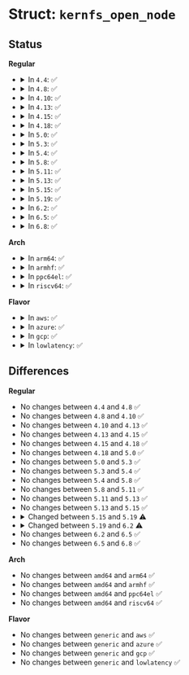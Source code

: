 # Struct: <code>kernfs_open_node</code>

## Status
<b>Regular</b>
<ul>
<li>
<details>
<summary>In <code>4.4</code>: ✅</summary>

```c
struct kernfs_open_node {
    atomic_t refcnt;
    atomic_t event;
    wait_queue_head_t poll;
    struct list_head files;
};
```
</details>
</li>
<li>
<details>
<summary>In <code>4.8</code>: ✅</summary>

```c
struct kernfs_open_node {
    atomic_t refcnt;
    atomic_t event;
    wait_queue_head_t poll;
    struct list_head files;
};
```
</details>
</li>
<li>
<details>
<summary>In <code>4.10</code>: ✅</summary>

```c
struct kernfs_open_node {
    atomic_t refcnt;
    atomic_t event;
    wait_queue_head_t poll;
    struct list_head files;
};
```
</details>
</li>
<li>
<details>
<summary>In <code>4.13</code>: ✅</summary>

```c
struct kernfs_open_node {
    atomic_t refcnt;
    atomic_t event;
    wait_queue_head_t poll;
    struct list_head files;
};
```
</details>
</li>
<li>
<details>
<summary>In <code>4.15</code>: ✅</summary>

```c
struct kernfs_open_node {
    atomic_t refcnt;
    atomic_t event;
    wait_queue_head_t poll;
    struct list_head files;
};
```
</details>
</li>
<li>
<details>
<summary>In <code>4.18</code>: ✅</summary>

```c
struct kernfs_open_node {
    atomic_t refcnt;
    atomic_t event;
    wait_queue_head_t poll;
    struct list_head files;
};
```
</details>
</li>
<li>
<details>
<summary>In <code>5.0</code>: ✅</summary>

```c
struct kernfs_open_node {
    atomic_t refcnt;
    atomic_t event;
    wait_queue_head_t poll;
    struct list_head files;
};
```
</details>
</li>
<li>
<details>
<summary>In <code>5.3</code>: ✅</summary>

```c
struct kernfs_open_node {
    atomic_t refcnt;
    atomic_t event;
    wait_queue_head_t poll;
    struct list_head files;
};
```
</details>
</li>
<li>
<details>
<summary>In <code>5.4</code>: ✅</summary>

```c
struct kernfs_open_node {
    atomic_t refcnt;
    atomic_t event;
    wait_queue_head_t poll;
    struct list_head files;
};
```
</details>
</li>
<li>
<details>
<summary>In <code>5.8</code>: ✅</summary>

```c
struct kernfs_open_node {
    atomic_t refcnt;
    atomic_t event;
    wait_queue_head_t poll;
    struct list_head files;
};
```
</details>
</li>
<li>
<details>
<summary>In <code>5.11</code>: ✅</summary>

```c
struct kernfs_open_node {
    atomic_t refcnt;
    atomic_t event;
    wait_queue_head_t poll;
    struct list_head files;
};
```
</details>
</li>
<li>
<details>
<summary>In <code>5.13</code>: ✅</summary>

```c
struct kernfs_open_node {
    atomic_t refcnt;
    atomic_t event;
    wait_queue_head_t poll;
    struct list_head files;
};
```
</details>
</li>
<li>
<details>
<summary>In <code>5.15</code>: ✅</summary>

```c
struct kernfs_open_node {
    atomic_t refcnt;
    atomic_t event;
    wait_queue_head_t poll;
    struct list_head files;
};
```
</details>
</li>
<li>
<details>
<summary>In <code>5.19</code>: ✅</summary>

```c
struct kernfs_open_node {
    atomic_t event;
    wait_queue_head_t poll;
    struct list_head files;
};
```
</details>
</li>
<li>
<details>
<summary>In <code>6.2</code>: ✅</summary>

```c
struct kernfs_open_node {
    struct callback_head callback_head;
    atomic_t event;
    wait_queue_head_t poll;
    struct list_head files;
    unsigned int nr_mmapped;
    unsigned int nr_to_release;
};
```
</details>
</li>
<li>
<details>
<summary>In <code>6.5</code>: ✅</summary>

```c
struct kernfs_open_node {
    struct callback_head callback_head;
    atomic_t event;
    wait_queue_head_t poll;
    struct list_head files;
    unsigned int nr_mmapped;
    unsigned int nr_to_release;
};
```
</details>
</li>
<li>
<details>
<summary>In <code>6.8</code>: ✅</summary>

```c
struct kernfs_open_node {
    struct callback_head callback_head;
    atomic_t event;
    wait_queue_head_t poll;
    struct list_head files;
    unsigned int nr_mmapped;
    unsigned int nr_to_release;
};
```
</details>
</li>
</ul>
<b>Arch</b>
<ul>
<li>
<details>
<summary>In <code>arm64</code>: ✅</summary>

```c
struct kernfs_open_node {
    atomic_t refcnt;
    atomic_t event;
    wait_queue_head_t poll;
    struct list_head files;
};
```
</details>
</li>
<li>
<details>
<summary>In <code>armhf</code>: ✅</summary>

```c
struct kernfs_open_node {
    atomic_t refcnt;
    atomic_t event;
    wait_queue_head_t poll;
    struct list_head files;
};
```
</details>
</li>
<li>
<details>
<summary>In <code>ppc64el</code>: ✅</summary>

```c
struct kernfs_open_node {
    atomic_t refcnt;
    atomic_t event;
    wait_queue_head_t poll;
    struct list_head files;
};
```
</details>
</li>
<li>
<details>
<summary>In <code>riscv64</code>: ✅</summary>

```c
struct kernfs_open_node {
    atomic_t refcnt;
    atomic_t event;
    wait_queue_head_t poll;
    struct list_head files;
};
```
</details>
</li>
</ul>
<b>Flavor</b>
<ul>
<li>
<details>
<summary>In <code>aws</code>: ✅</summary>

```c
struct kernfs_open_node {
    atomic_t refcnt;
    atomic_t event;
    wait_queue_head_t poll;
    struct list_head files;
};
```
</details>
</li>
<li>
<details>
<summary>In <code>azure</code>: ✅</summary>

```c
struct kernfs_open_node {
    atomic_t refcnt;
    atomic_t event;
    wait_queue_head_t poll;
    struct list_head files;
};
```
</details>
</li>
<li>
<details>
<summary>In <code>gcp</code>: ✅</summary>

```c
struct kernfs_open_node {
    atomic_t refcnt;
    atomic_t event;
    wait_queue_head_t poll;
    struct list_head files;
};
```
</details>
</li>
<li>
<details>
<summary>In <code>lowlatency</code>: ✅</summary>

```c
struct kernfs_open_node {
    atomic_t refcnt;
    atomic_t event;
    wait_queue_head_t poll;
    struct list_head files;
};
```
</details>
</li>
</ul>

## Differences
<b>Regular</b>
<ul>
<li>
No changes between <code>4.4</code> and <code>4.8</code> ✅
</li>
<li>
No changes between <code>4.8</code> and <code>4.10</code> ✅
</li>
<li>
No changes between <code>4.10</code> and <code>4.13</code> ✅
</li>
<li>
No changes between <code>4.13</code> and <code>4.15</code> ✅
</li>
<li>
No changes between <code>4.15</code> and <code>4.18</code> ✅
</li>
<li>
No changes between <code>4.18</code> and <code>5.0</code> ✅
</li>
<li>
No changes between <code>5.0</code> and <code>5.3</code> ✅
</li>
<li>
No changes between <code>5.3</code> and <code>5.4</code> ✅
</li>
<li>
No changes between <code>5.4</code> and <code>5.8</code> ✅
</li>
<li>
No changes between <code>5.8</code> and <code>5.11</code> ✅
</li>
<li>
No changes between <code>5.11</code> and <code>5.13</code> ✅
</li>
<li>
No changes between <code>5.13</code> and <code>5.15</code> ✅
</li>
<li>
<details>
<summary>Changed between <code>5.15</code> and <code>5.19</code> ⚠️</summary>
<ul>
<li>
<b>Field removed. </b>
<code>atomic_t refcnt</code>
</li>
</ul>
</details>
</li>
<li>
<details>
<summary>Changed between <code>5.19</code> and <code>6.2</code> ⚠️</summary>
<ul>
<li>
<b>Field added. </b>
<code>struct callback_head callback_head</code>
</li>
<li>
<b>Field added. </b>
<code>unsigned int nr_mmapped</code>
</li>
<li>
<b>Field added. </b>
<code>unsigned int nr_to_release</code>
</li>
</ul>
</details>
</li>
<li>
No changes between <code>6.2</code> and <code>6.5</code> ✅
</li>
<li>
No changes between <code>6.5</code> and <code>6.8</code> ✅
</li>
</ul>
<b>Arch</b>
<ul>
<li>
No changes between <code>amd64</code> and <code>arm64</code> ✅
</li>
<li>
No changes between <code>amd64</code> and <code>armhf</code> ✅
</li>
<li>
No changes between <code>amd64</code> and <code>ppc64el</code> ✅
</li>
<li>
No changes between <code>amd64</code> and <code>riscv64</code> ✅
</li>
</ul>
<b>Flavor</b>
<ul>
<li>
No changes between <code>generic</code> and <code>aws</code> ✅
</li>
<li>
No changes between <code>generic</code> and <code>azure</code> ✅
</li>
<li>
No changes between <code>generic</code> and <code>gcp</code> ✅
</li>
<li>
No changes between <code>generic</code> and <code>lowlatency</code> ✅
</li>
</ul>
